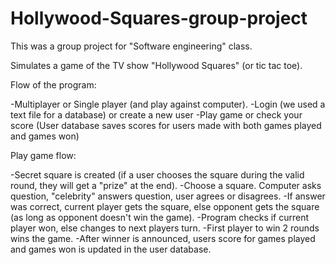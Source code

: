 # Hollywood-Squares-group-project

This was a group project for "Software engineering" class.

Simulates a game of the TV show "Hollywood Squares" (or tic tac toe).

Flow of the program:

-Multiplayer or Single player (and play against computer).
-Login (we used a text file for a database) or create a new user
-Play game or check your score (User database saves scores for users made with both games played and games won)

Play game flow:

-Secret square is created (if a user chooses the square during the valid round, they will get a "prize" at the end).
-Choose a square. Computer asks question, "celebrity" answers question, user agrees or disagrees.
-If answer was correct, current player gets the square, else opponent gets the square (as long as opponent doesn't win the game).
-Program checks if current player won, else changes to next players turn.
-First player to win 2 rounds wins the game.
-After winner is announced, users score for games played and games won is updated in the user database.


